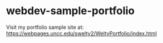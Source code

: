 # webdev-sample-portfolio
Visit my portfolio sample site at:
https://webpages.uncc.edu/swelty2/WeltyPortfolio/index.html
